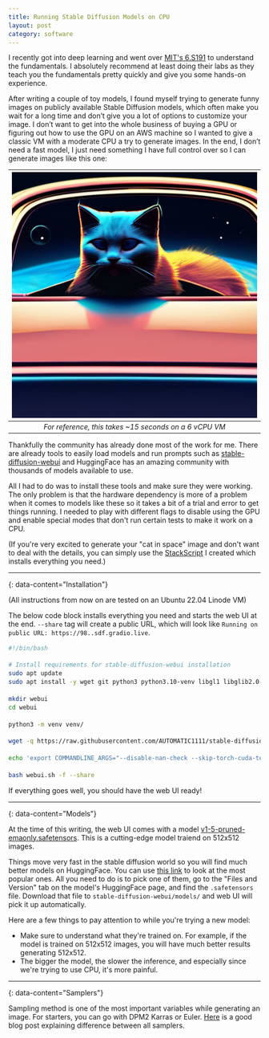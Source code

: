 ```yaml
---
title: Running Stable Diffusion Models on CPU
layout: post
category: software
---
```


I recently got into deep learning and went over <a href="https://www.youtube.com/watch?v=QDX-1M5Nj7s&list=PLtBw6njQRU-rwp5__7C0oIVt26ZgjG9NI" target="_BLANK">MIT's 6.S191</a> to understand the fundamentals. I absolutely recommend at least doing their labs as they teach you the fundamentals pretty quickly and give you some hands-on experience.

After writing a couple of toy models, I found myself trying to generate funny images on publicly available Stable Diffusion models, which often make you wait for a long time and don’t give you a lot of options to customize your image. I don’t want to get into the whole business of buying a GPU or figuring out how to use the GPU on an AWS machine so I wanted to give a classic VM with a moderate CPU a try to generate images. In the end, I don’t need a fast model, I just need something I have full control over so I can generate images like this one:

| ![Astronout cat? sort of](assets/images/astronout-cat.png) |
|:--:| 
| *For reference, this takes ~15 seconds on a 6 vCPU VM* |

Thankfully the community has already done most of the work for me. There are already tools to easily load models and run prompts such as <a href="https://github.com/AUTOMATIC1111/stable-diffusion-webui">stable-diffusion-webui</a> and HuggingFace has an amazing community with thousands of models available to use.

All I had to do was to install these tools and make sure they were working. The only problem is that the hardware dependency is more of a problem when it comes to models like these so it takes a bit of a trial and error to get things running. I needed to play with different flags to disable using the GPU and enable special modes that don't run certain tests to make it work on a CPU.

(If you're very excited to generate your "cat in space" image and don't want to deal with the details, you can simply use the <a href="https://cloud.linode.com/stackscripts/1241119">StackScript</a> I created which installs everything you need.)

---
{: data-content="Installation"}

(All instructions from now on are tested on an Ubuntu 22.04 Linode VM)

The below code block installs everything you need and starts the web UI at the end. `--share` tag will create a public URL, which will look like `Running on public URL: https://98..sdf.gradio.live`.

 
```bash
#!/bin/bash

# Install requirements for stable-diffusion-webui installation
sudo apt update
sudo apt install -y wget git python3 python3.10-venv libgl1 libglib2.0-0

mkdir webui
cd webui

python3 -m venv venv/

wget -q https://raw.githubusercontent.com/AUTOMATIC1111/stable-diffusion-webui/master/webui.sh

echo 'export COMMANDLINE_ARGS="--disable-nan-check --skip-torch-cuda-test --upcast-sampling --no-half-vae --no-half --use-cpu SD GFPGAN BSRGAN ESRGAN SCUNet CodeFormer --all"' >> webui-user.sh

bash webui.sh -f --share
```

If everything goes well, you should have the web UI ready! 

---
{: data-content="Models"}

At the time of this writing, the web UI comes with a model <a href="https://huggingface.co/runwayml/stable-diffusion-v1-5">v1-5-pruned-emaonly.safetensors</a>. This is a cutting-edge model traiend on 512x512 images. 

Things move very fast in the stable diffusion world so you will find much better models on HuggingFace. You can use <a href="https://huggingface.co/models?pipeline_tag=text-to-image&sort=trending">this link</a> to look at the most popular ones. All you need to do is to pick one of them, go to the "Files and Version" tab on the model's HuggingFace page, and find the `.safetensors` file. Download that file to `stable-diffusion-webui/models/` and web UI will pick it up automatically.

Here are a few things to pay attention to while you're trying a new model:

- Make sure to understand what they're trained on. For example, if the model is trained on 512x512 images, you will have much better results generating 512x512.
- The bigger the model, the slower the inference, and especially since we're trying to use CPU, it's more painful. 

---
{: data-content="Samplers"}

Sampling method is one of the most important variables while generating an image. For starters, you can go with DPM2 Karras or Euler. <a href="https://stable-diffusion-art.com/samplers/">Here</a> is a good blog post explaining difference between all samplers.